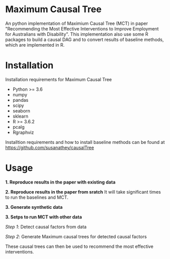 # Maximum Causal Tree
An python implementation of Maximium Causal Tree (MCT) in paper "Recommending the Most Effective Interventions to Improve Employment for Australians with Disability". This implementation also use some R packages to build a causal DAG and to convert results of baseline methods, which are implemented in R.

# Installation
Installation requirements for Maximum Causal Tree

* Python >= 3.6
* numpy
* pandas
* scipy
* seaborn
* sklearn
* R >= 3.6.2
* pcalg
* Rgraphviz

Installtion requirements and how to install baseline methods can be found at https://github.com/susanathey/causalTree

# Usage

**1. Reproduce results in the paper with existing data**


**2. Reproduce results in the paper from sratch**
It will take significant times to run the baselines and MCT.

**3. Generate synthetic data**

**3. Setps to run MCT with other data**

*Step 1*: Detect causal factors from data

*Step 2*: Generate Maximum causal trees for detected causal factors

These causal trees can then be used to recommend the most effective interventions.

